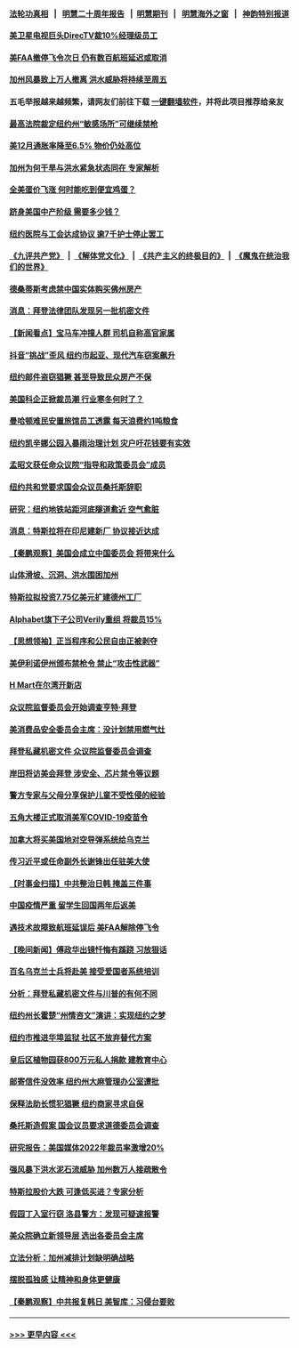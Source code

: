 #### [法轮功真相](https://github.com/gfw-breaker/truth/blob/master/README.md?t=0) &nbsp;&nbsp;|&nbsp;&nbsp; [明慧二十周年报告](https://github.com/gfw-breaker/mh-reports/blob/master/README.md?t=0) &nbsp;&nbsp;|&nbsp;&nbsp;[明慧期刊](https://github.com/gfw-breaker/mh-qikan) &nbsp;&nbsp;|&nbsp;&nbsp; [明慧海外之窗](https://github.com/gfw-breaker/mh-news/blob/master/README.md?t=0) &nbsp;&nbsp;|&nbsp;&nbsp; [神韵特别报道](https://github.com/gfw-breaker/mh-news/blob/master/shenyun.md?t=0)
#### [美卫星电视巨头DirecTV裁10%经理级员工](../pages/nsc412/n13905593.md?t=01130343) 
#### [美FAA撤停飞令次日 仍有数百航班延迟或取消](../pages/nsc412/n13905596.md?t=01130343) 
#### [加州风暴致上万人撤离 洪水威胁将持续至周五](../pages/nsc412/n13905102.md?t=01130343) 
#### 五毛举报越来越频繁，请网友们前往下载 [一键翻墙软件](https://github.com/gfw-breaker/ssr-accounts)，并将此项目推荐给亲友
#### [最高法院裁定纽约州“敏感场所”可继续禁枪](../pages/nsc412/n13905152.md?t=01130343) 
#### [美12月通胀率降至6.5% 物价仍处高位](../pages/nsc412/n13905550.md?t=01130343) 
#### [加州为何干旱与洪水紧急状态同在 专家解析](../pages/nsc412/n13905064.md?t=01130343) 
#### [全美蛋价飞涨 何时能吃到便宜鸡蛋？](../pages/nsc412/n13904841.md?t=01130343) 
#### [跻身美国中产阶级 需要多少钱？](../pages/nsc412/n13904855.md?t=01130343) 
#### [纽约医院与工会达成协议 逾7千护士停止罢工](../pages/nsc412/n13905431.md?t=01130343) 
#### [《九评共产党》](https://github.com/begood0513/9ping.md/blob/master/README.md) &nbsp;|&nbsp; [《解体党文化》](../../../../jtdwh.md/blob/master/README.md)  &nbsp;|&nbsp; [《共产主义的终极目的》](../../../../gczydzjmd.md/blob/master/README.md) &nbsp;|&nbsp; [《魔鬼在统治我们的世界》](../../../../mgztzwmdsj.md/blob/master/README.md) 
#### [德桑蒂斯考虑禁中国实体购买佛州房产](../pages/nsc412/n13905311.md?t=01130343) 
#### [消息：拜登法律团队发现另一批机密文件](../pages/nsc412/n13905234.md?t=01130343) 
#### [【新闻看点】宝马车冲撞人群 司机自称高官家属](../pages/nsc412/n13904967.md?t=01130343) 
#### [抖音“挑战”歪风 纽约市起亚、现代汽车窃案飙升](../pages/nsc412/n13905112.md?t=01130343) 
#### [纽约邮件盗窃猖獗 甚至导致民众房产不保](../pages/nsc412/n13905150.md?t=01130343) 
#### [美国科企正掀裁员潮 行业寒冬何时了？](../pages/nsc412/n13905166.md?t=01130343) 
#### [曼哈顿难民安置旅馆员工透露 每天浪费约1吨粮食](../pages/nsc412/n13905144.md?t=01130343) 
#### [纽约凯辛娜公园入暴雨治理计划 灾户吁花钱要有实效](../pages/nsc412/n13905146.md?t=01130343) 
#### [孟昭文获任命众议院“指导和政策委员会”成员](../pages/nsc412/n13905115.md?t=01130343) 
#### [纽约共和党要求国会众议员桑托斯辞职](../pages/nsc412/n13905142.md?t=01130343) 
#### [研究：纽约地铁站距河底隧道愈近 空气愈脏](../pages/nsc412/n13905126.md?t=01130343) 
#### [消息：特斯拉将在印尼建新厂 协议接近达成](../pages/nsc412/n13905010.md?t=01130343) 
#### [【秦鹏观察】美国会成立中国委员会 将带来什么](../pages/nsc412/n13904962.md?t=01130343) 
#### [山体滑坡、沉洞、洪水围困加州](../pages/nsc412/n13905043.md?t=01130343) 
#### [特斯拉拟投资7.75亿美元扩建德州工厂](../pages/nsc412/n13904913.md?t=01130343) 
#### [Alphabet旗下子公司Verily重组 将裁员15%](../pages/nsc412/n13904862.md?t=01130343) 
#### [【思想领袖】正当程序和公民自由正被剥夺](../pages/nsc412/n13878046.md?t=01130343) 
#### [美伊利诺伊州颁布禁枪令 禁止“攻击性武器”](../pages/nsc412/n13904908.md?t=01130343) 
#### [H Mart在尔湾开新店](../pages/nsc412/n13904901.md?t=01130343) 
#### [众议院监督委员会开始调查亨特‧拜登](../pages/nsc412/n13904829.md?t=01130343) 
#### [美消费品安全委员会主席：没计划禁用燃气灶](../pages/nsc412/n13904805.md?t=01130343) 
#### [拜登私藏机密文件 众议院监督委员会调查](../pages/nsc412/n13904136.md?t=01130343) 
#### [岸田将访美会拜登 涉安全、芯片禁令等议题](../pages/nsc412/n13904786.md?t=01130343) 
#### [警方专家与父母分享保护儿童不受性侵的经验](../pages/nsc412/n13904674.md?t=01130343) 
#### [五角大楼正式取消美军COVID-19疫苗令](../pages/nsc412/n13904139.md?t=01130343) 
#### [加拿大将买美国地对空导弹系统给乌克兰](../pages/nsc412/n13904078.md?t=01130343) 
#### [传习近平或任命副外长谢锋出任驻美大使](../pages/nsc412/n13904776.md?t=01130343) 
#### [【时事金扫描】中共整治日韩 掩盖三件事](../pages/nsc412/n13904725.md?t=01130343) 
#### [中国疫情严重 留学生回国两年后返美](../pages/nsc412/n13904258.md?t=01130343) 
#### [遇技术故障致航班延误后 美FAA解除停飞令](../pages/nsc412/n13904582.md?t=01130343) 
#### [【晚间新闻】傅政华出镜忏悔有蹊跷 习放狠话](../pages/nsc412/n13904369.md?t=01130343) 
#### [百名乌克兰士兵将赴美 接受爱国者系统培训](../pages/nsc412/n13904354.md?t=01130343) 
#### [分析：拜登私藏机密文件与川普的有何不同](../pages/nsc412/n13904222.md?t=01130343) 
#### [纽约州长霍楚“州情咨文”演讲：实现纽约之梦](../pages/nsc412/n13904296.md?t=01130343) 
#### [纽约市推进华埠监狱 社区不放弃替代方案](../pages/nsc412/n13904256.md?t=01130343) 
#### [皇后区植物园获800万元私人捐款 建教育中心](../pages/nsc412/n13904300.md?t=01130343) 
#### [邮寄信件没效率 纽约州大麻管理办公室遭批](../pages/nsc412/n13904273.md?t=01130343) 
#### [保释法助长惯犯猖獗 纽约商家寻求自保](../pages/nsc412/n13904293.md?t=01130343) 
#### [桑托斯造假案 国会议员要求道德委员会调查](../pages/nsc412/n13904277.md?t=01130343) 
#### [研究报告：美国媒体2022年裁员率激增20%](../pages/nsc412/n13904155.md?t=01130343) 
#### [强风暴下洪水泥石流威胁 加州数万人接疏散令](../pages/nsc412/n13904089.md?t=01130343) 
#### [特斯拉股价大跌 可逢低买进？专家分析](../pages/nsc412/n13904210.md?t=01130343) 
#### [假园丁入室行窃 洛县警方：发现可疑速报警](../pages/nsc412/n13904203.md?t=01130343) 
#### [美众院确立新领导层 选出各委员会主席](../pages/nsc412/n13904090.md?t=01130343) 
#### [立法分析：加州减排计划缺明确战略](../pages/nsc412/n13904176.md?t=01130343) 
#### [摆脱孤独感 让精神和身体更健康](../pages/nsc412/n13904131.md?t=01130343) 
#### [【秦鹏观察】中共报复韩日 美智库：习侵台要败](../pages/nsc412/n13904080.md?t=01130343) 

----
#### [ >>> 更早内容 <<< ](../indexes/nsc412-earlier.md)
